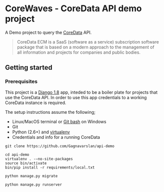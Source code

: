 # CoreWaves - CoreData API demo project
A Demo project to query the [CoreData](http://www.azazo.com/coredata/) API.

> CoreData ECM is a SaaS (software as a service) subscription software package
> that is based on a modern approach to the management of all information and
> projects for companies and public bodies.

## Getting started
### Prerequisites
This project is a [Django 1.8](https://www.djangoproject.com/) app, inteded to be a
boiler plate for projects that use the CoreData API. In order to use this app
credentials to a working CoreData instance is required.

The setup instructions assume the following;

- Linux/MacOS terminal or [Git bash](https://git-scm.com/downloads) on Windows
- Git
- Python (2.6+) and [virtualenv](http://docs.python-guide.org/en/latest/dev/virtualenvs/) 
- Credentials and info for a running CoreData

```
git clone https://github.com/Gagnavarslan/api-demo

cd api-demo
virtualenv . -—no-site-packages
source bin/activate
bin/pip install -r requirements/local.txt

python manage.py migrate

python manage.py runserver
```
